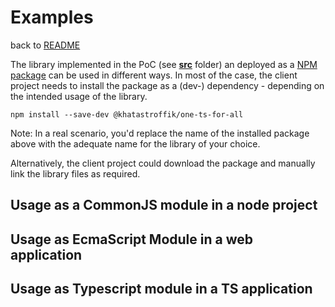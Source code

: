 # Examples

back to [README][readme]

The library implemented in the PoC (see [**src**](src) folder) an deployed as a [NPM package](npmp) can be used in different ways.
In most of the case, the client project needs to install the package as a (dev-) dependency - depending on the intended usage of the library.

```shell
npm install --save-dev @khatastroffik/one-ts-for-all
```
Note: In a real scenario, you'd replace the name of the installed package above with the adequate name for the library of your choice.

Alternatively, the client project could download the package and manually link the library files as required.

## Usage as a CommonJS module in a node project

## Usage as EcmaScript Module in a web application

## Usage as Typescript module in a TS application


[readme]: ../README.md
[src]: ../src
[npmp]: XXX